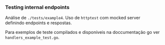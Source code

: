 ### Testing internal endpoints

Análise de `./tests/example4`. Uso de `httptest` com mocked server definindo endpoints e respostas.

Para exemplos de teste compilados e disponíveis na doccumentação go ver `handlers_example_test.go`.